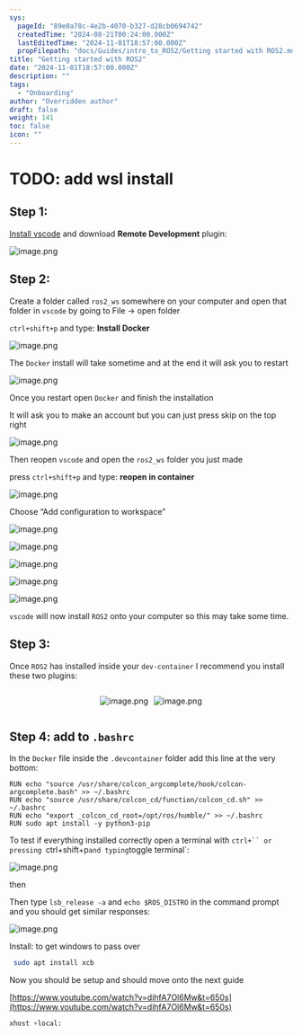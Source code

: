 ```yaml
---
sys:
  pageId: "89e0a78c-4e2b-4070-b327-d28cb0694742"
  createdTime: "2024-08-21T00:24:00.000Z"
  lastEditedTime: "2024-11-01T18:57:00.000Z"
  propFilepath: "docs/Guides/intro_to_ROS2/Getting started with ROS2.md"
title: "Getting started with ROS2"
date: "2024-11-01T18:57:00.000Z"
description: ""
tags:
  - "Onboarding"
author: "Overridden author"
draft: false
weight: 141
toc: false
icon: ""
---
```


# TODO: add wsl install

## Step 1:

[Install vscode](https://code.visualstudio.com/download) and download **Remote Development** plugin:

![image.png](https://prod-files-secure.s3.us-west-2.amazonaws.com/d518164a-d88e-44d1-a4ee-3adb3bd8bce0/efb52993-1881-4a40-b95e-6f020334f022/image.png?X-Amz-Algorithm=AWS4-HMAC-SHA256&X-Amz-Content-Sha256=UNSIGNED-PAYLOAD&X-Amz-Credential=ASIAZI2LB466SSW3HISE%2F20250430%2Fus-west-2%2Fs3%2Faws4_request&X-Amz-Date=20250430T081158Z&X-Amz-Expires=3600&X-Amz-Security-Token=IQoJb3JpZ2luX2VjEAgaCXVzLXdlc3QtMiJIMEYCIQD7g1VYb5jpAnYYAwXTKiamda1aqJ%2FFfrnS7YQIb%2Fb96AIhAKrfiY895awthLgrW99Z9gXLoXahFKak%2FYExRIGtqZL%2BKogECKH%2F%2F%2F%2F%2F%2F%2F%2F%2F%2FwEQABoMNjM3NDIzMTgzODA1IgzQS146UwnwJVZ8plAq3APeGMjW3KxL8L0CvRVPkzP17AdYc%2BIen727TPzspECzbm5NBItxkKE%2BJ45qbKzve6navhzqAcTkwLEpIJOvVogjBySZfzMik8EBqaOOWjmvHsytFH7cILnlkhJdRH7j6b7tq9mr7UGDjKIiHG7AMXILX2iniaBuN4pGBeQGah6jn5uLWP1dDtFln%2BDGkajk%2BR1fd6b4X71DfQxIH9cGXaKhaUxYsupQBr0Sl35Wy%2BgK9lWTLaKWMLpbVopZ4uOsaElBTzUTdyqzaCohXgR7GClXuCbN18SDXQnohIUrad1euipzyx4gCuw1k6sLPLlCyiy9ok%2FXUAhnYv4zL3YAzsd2lwA0X8Q4wRxg%2F2OI%2FinXW0jjpdos6rxwOACdvogzYOSTUdtaRVsI3nLQvcghnW%2FYh%2BBI4cxK0hGa2SFaN%2BBf51NjN35kDsDSo4xmWS0%2FZ%2BX6%2BcBXgnKo4clI9cfX%2B4POWUor6RLbT85byTyH%2BaL%2BzcWthRBXv7TooAVcJB%2BSlizWaex3eAcku6G4ARJ285kpBqMIS8MLW3n8lKC8Gjxaikixu5KVGcIm9m2%2B5pChbLNzXMF4zsNn9svHy23uWcuZWYRORodVqR1DSEJszMietnf70ycVmTjYlPhy8jCyssfABjqkATpYg3FH5R0PnGgWxd1ve6mXSTsWGyAbHB%2BpRRyVVx2rpLkZs02pBsptujpGjcxgKUa1XpryXTUg024a4G6bsCP%2B0DcdbCagjFo%2BcHCU%2BlTdfkWv5o5vP4bJHGtpWTAenxsXGtAz2RVtPQhcJ%2F9UXXzdkbOuK8NnbwWy4QYYdaMcMRCgtBqiG3XjYTHIgaFgqq6t%2FF4PdRXNZIdteqQh1L9PzNi4&X-Amz-Signature=223dba0c5cfc748ddec10adf6368860141a6e8e3642ef8bbe448e2a632f33ad7&X-Amz-SignedHeaders=host&x-id=GetObject)

## Step 2:

Create a folder called `ros2_ws` somewhere on your computer and open that folder in `vscode` by going to File → open folder 

`ctrl+shift+p` and type: **Install Docker**

![image.png](https://prod-files-secure.s3.us-west-2.amazonaws.com/d518164a-d88e-44d1-a4ee-3adb3bd8bce0/2269dc0e-1cd5-47ff-bceb-c04ad9b2eab0/image.png?X-Amz-Algorithm=AWS4-HMAC-SHA256&X-Amz-Content-Sha256=UNSIGNED-PAYLOAD&X-Amz-Credential=ASIAZI2LB466SSW3HISE%2F20250430%2Fus-west-2%2Fs3%2Faws4_request&X-Amz-Date=20250430T081158Z&X-Amz-Expires=3600&X-Amz-Security-Token=IQoJb3JpZ2luX2VjEAgaCXVzLXdlc3QtMiJIMEYCIQD7g1VYb5jpAnYYAwXTKiamda1aqJ%2FFfrnS7YQIb%2Fb96AIhAKrfiY895awthLgrW99Z9gXLoXahFKak%2FYExRIGtqZL%2BKogECKH%2F%2F%2F%2F%2F%2F%2F%2F%2F%2FwEQABoMNjM3NDIzMTgzODA1IgzQS146UwnwJVZ8plAq3APeGMjW3KxL8L0CvRVPkzP17AdYc%2BIen727TPzspECzbm5NBItxkKE%2BJ45qbKzve6navhzqAcTkwLEpIJOvVogjBySZfzMik8EBqaOOWjmvHsytFH7cILnlkhJdRH7j6b7tq9mr7UGDjKIiHG7AMXILX2iniaBuN4pGBeQGah6jn5uLWP1dDtFln%2BDGkajk%2BR1fd6b4X71DfQxIH9cGXaKhaUxYsupQBr0Sl35Wy%2BgK9lWTLaKWMLpbVopZ4uOsaElBTzUTdyqzaCohXgR7GClXuCbN18SDXQnohIUrad1euipzyx4gCuw1k6sLPLlCyiy9ok%2FXUAhnYv4zL3YAzsd2lwA0X8Q4wRxg%2F2OI%2FinXW0jjpdos6rxwOACdvogzYOSTUdtaRVsI3nLQvcghnW%2FYh%2BBI4cxK0hGa2SFaN%2BBf51NjN35kDsDSo4xmWS0%2FZ%2BX6%2BcBXgnKo4clI9cfX%2B4POWUor6RLbT85byTyH%2BaL%2BzcWthRBXv7TooAVcJB%2BSlizWaex3eAcku6G4ARJ285kpBqMIS8MLW3n8lKC8Gjxaikixu5KVGcIm9m2%2B5pChbLNzXMF4zsNn9svHy23uWcuZWYRORodVqR1DSEJszMietnf70ycVmTjYlPhy8jCyssfABjqkATpYg3FH5R0PnGgWxd1ve6mXSTsWGyAbHB%2BpRRyVVx2rpLkZs02pBsptujpGjcxgKUa1XpryXTUg024a4G6bsCP%2B0DcdbCagjFo%2BcHCU%2BlTdfkWv5o5vP4bJHGtpWTAenxsXGtAz2RVtPQhcJ%2F9UXXzdkbOuK8NnbwWy4QYYdaMcMRCgtBqiG3XjYTHIgaFgqq6t%2FF4PdRXNZIdteqQh1L9PzNi4&X-Amz-Signature=2b86ce82d2e637b3f4299053ce823c26b282bea29a2962d72181ddb1b01311b8&X-Amz-SignedHeaders=host&x-id=GetObject)

The `Docker` install will take sometime and at the end it will ask you to restart

![image.png](https://prod-files-secure.s3.us-west-2.amazonaws.com/d518164a-d88e-44d1-a4ee-3adb3bd8bce0/ed233f78-be33-4b1f-b89c-9c346c0e961e/image.png?X-Amz-Algorithm=AWS4-HMAC-SHA256&X-Amz-Content-Sha256=UNSIGNED-PAYLOAD&X-Amz-Credential=ASIAZI2LB466SSW3HISE%2F20250430%2Fus-west-2%2Fs3%2Faws4_request&X-Amz-Date=20250430T081158Z&X-Amz-Expires=3600&X-Amz-Security-Token=IQoJb3JpZ2luX2VjEAgaCXVzLXdlc3QtMiJIMEYCIQD7g1VYb5jpAnYYAwXTKiamda1aqJ%2FFfrnS7YQIb%2Fb96AIhAKrfiY895awthLgrW99Z9gXLoXahFKak%2FYExRIGtqZL%2BKogECKH%2F%2F%2F%2F%2F%2F%2F%2F%2F%2FwEQABoMNjM3NDIzMTgzODA1IgzQS146UwnwJVZ8plAq3APeGMjW3KxL8L0CvRVPkzP17AdYc%2BIen727TPzspECzbm5NBItxkKE%2BJ45qbKzve6navhzqAcTkwLEpIJOvVogjBySZfzMik8EBqaOOWjmvHsytFH7cILnlkhJdRH7j6b7tq9mr7UGDjKIiHG7AMXILX2iniaBuN4pGBeQGah6jn5uLWP1dDtFln%2BDGkajk%2BR1fd6b4X71DfQxIH9cGXaKhaUxYsupQBr0Sl35Wy%2BgK9lWTLaKWMLpbVopZ4uOsaElBTzUTdyqzaCohXgR7GClXuCbN18SDXQnohIUrad1euipzyx4gCuw1k6sLPLlCyiy9ok%2FXUAhnYv4zL3YAzsd2lwA0X8Q4wRxg%2F2OI%2FinXW0jjpdos6rxwOACdvogzYOSTUdtaRVsI3nLQvcghnW%2FYh%2BBI4cxK0hGa2SFaN%2BBf51NjN35kDsDSo4xmWS0%2FZ%2BX6%2BcBXgnKo4clI9cfX%2B4POWUor6RLbT85byTyH%2BaL%2BzcWthRBXv7TooAVcJB%2BSlizWaex3eAcku6G4ARJ285kpBqMIS8MLW3n8lKC8Gjxaikixu5KVGcIm9m2%2B5pChbLNzXMF4zsNn9svHy23uWcuZWYRORodVqR1DSEJszMietnf70ycVmTjYlPhy8jCyssfABjqkATpYg3FH5R0PnGgWxd1ve6mXSTsWGyAbHB%2BpRRyVVx2rpLkZs02pBsptujpGjcxgKUa1XpryXTUg024a4G6bsCP%2B0DcdbCagjFo%2BcHCU%2BlTdfkWv5o5vP4bJHGtpWTAenxsXGtAz2RVtPQhcJ%2F9UXXzdkbOuK8NnbwWy4QYYdaMcMRCgtBqiG3XjYTHIgaFgqq6t%2FF4PdRXNZIdteqQh1L9PzNi4&X-Amz-Signature=da39d05cc0be80d4abe70ac795cc4354cc565ff1bc552d413b8f35c0500c33b8&X-Amz-SignedHeaders=host&x-id=GetObject)

Once you restart open `Docker` and finish the installation

It will ask you to make an account but you can just press skip on the top right

![image.png](https://prod-files-secure.s3.us-west-2.amazonaws.com/d518164a-d88e-44d1-a4ee-3adb3bd8bce0/21010ad9-1659-4fd9-9f59-9932a09b2a3d/image.png?X-Amz-Algorithm=AWS4-HMAC-SHA256&X-Amz-Content-Sha256=UNSIGNED-PAYLOAD&X-Amz-Credential=ASIAZI2LB466SSW3HISE%2F20250430%2Fus-west-2%2Fs3%2Faws4_request&X-Amz-Date=20250430T081158Z&X-Amz-Expires=3600&X-Amz-Security-Token=IQoJb3JpZ2luX2VjEAgaCXVzLXdlc3QtMiJIMEYCIQD7g1VYb5jpAnYYAwXTKiamda1aqJ%2FFfrnS7YQIb%2Fb96AIhAKrfiY895awthLgrW99Z9gXLoXahFKak%2FYExRIGtqZL%2BKogECKH%2F%2F%2F%2F%2F%2F%2F%2F%2F%2FwEQABoMNjM3NDIzMTgzODA1IgzQS146UwnwJVZ8plAq3APeGMjW3KxL8L0CvRVPkzP17AdYc%2BIen727TPzspECzbm5NBItxkKE%2BJ45qbKzve6navhzqAcTkwLEpIJOvVogjBySZfzMik8EBqaOOWjmvHsytFH7cILnlkhJdRH7j6b7tq9mr7UGDjKIiHG7AMXILX2iniaBuN4pGBeQGah6jn5uLWP1dDtFln%2BDGkajk%2BR1fd6b4X71DfQxIH9cGXaKhaUxYsupQBr0Sl35Wy%2BgK9lWTLaKWMLpbVopZ4uOsaElBTzUTdyqzaCohXgR7GClXuCbN18SDXQnohIUrad1euipzyx4gCuw1k6sLPLlCyiy9ok%2FXUAhnYv4zL3YAzsd2lwA0X8Q4wRxg%2F2OI%2FinXW0jjpdos6rxwOACdvogzYOSTUdtaRVsI3nLQvcghnW%2FYh%2BBI4cxK0hGa2SFaN%2BBf51NjN35kDsDSo4xmWS0%2FZ%2BX6%2BcBXgnKo4clI9cfX%2B4POWUor6RLbT85byTyH%2BaL%2BzcWthRBXv7TooAVcJB%2BSlizWaex3eAcku6G4ARJ285kpBqMIS8MLW3n8lKC8Gjxaikixu5KVGcIm9m2%2B5pChbLNzXMF4zsNn9svHy23uWcuZWYRORodVqR1DSEJszMietnf70ycVmTjYlPhy8jCyssfABjqkATpYg3FH5R0PnGgWxd1ve6mXSTsWGyAbHB%2BpRRyVVx2rpLkZs02pBsptujpGjcxgKUa1XpryXTUg024a4G6bsCP%2B0DcdbCagjFo%2BcHCU%2BlTdfkWv5o5vP4bJHGtpWTAenxsXGtAz2RVtPQhcJ%2F9UXXzdkbOuK8NnbwWy4QYYdaMcMRCgtBqiG3XjYTHIgaFgqq6t%2FF4PdRXNZIdteqQh1L9PzNi4&X-Amz-Signature=92a9d796f7022db1a078c6bf764a88c84757dee3916ae77d2b2d2bbc6e51bb98&X-Amz-SignedHeaders=host&x-id=GetObject)

Then reopen `vscode` and open the `ros2_ws` folder you just made

press `ctrl+shift+p` and type: **reopen in container**

![image.png](https://prod-files-secure.s3.us-west-2.amazonaws.com/d518164a-d88e-44d1-a4ee-3adb3bd8bce0/4e93b8c2-41ad-488c-8095-c74205196118/image.png?X-Amz-Algorithm=AWS4-HMAC-SHA256&X-Amz-Content-Sha256=UNSIGNED-PAYLOAD&X-Amz-Credential=ASIAZI2LB466SSW3HISE%2F20250430%2Fus-west-2%2Fs3%2Faws4_request&X-Amz-Date=20250430T081158Z&X-Amz-Expires=3600&X-Amz-Security-Token=IQoJb3JpZ2luX2VjEAgaCXVzLXdlc3QtMiJIMEYCIQD7g1VYb5jpAnYYAwXTKiamda1aqJ%2FFfrnS7YQIb%2Fb96AIhAKrfiY895awthLgrW99Z9gXLoXahFKak%2FYExRIGtqZL%2BKogECKH%2F%2F%2F%2F%2F%2F%2F%2F%2F%2FwEQABoMNjM3NDIzMTgzODA1IgzQS146UwnwJVZ8plAq3APeGMjW3KxL8L0CvRVPkzP17AdYc%2BIen727TPzspECzbm5NBItxkKE%2BJ45qbKzve6navhzqAcTkwLEpIJOvVogjBySZfzMik8EBqaOOWjmvHsytFH7cILnlkhJdRH7j6b7tq9mr7UGDjKIiHG7AMXILX2iniaBuN4pGBeQGah6jn5uLWP1dDtFln%2BDGkajk%2BR1fd6b4X71DfQxIH9cGXaKhaUxYsupQBr0Sl35Wy%2BgK9lWTLaKWMLpbVopZ4uOsaElBTzUTdyqzaCohXgR7GClXuCbN18SDXQnohIUrad1euipzyx4gCuw1k6sLPLlCyiy9ok%2FXUAhnYv4zL3YAzsd2lwA0X8Q4wRxg%2F2OI%2FinXW0jjpdos6rxwOACdvogzYOSTUdtaRVsI3nLQvcghnW%2FYh%2BBI4cxK0hGa2SFaN%2BBf51NjN35kDsDSo4xmWS0%2FZ%2BX6%2BcBXgnKo4clI9cfX%2B4POWUor6RLbT85byTyH%2BaL%2BzcWthRBXv7TooAVcJB%2BSlizWaex3eAcku6G4ARJ285kpBqMIS8MLW3n8lKC8Gjxaikixu5KVGcIm9m2%2B5pChbLNzXMF4zsNn9svHy23uWcuZWYRORodVqR1DSEJszMietnf70ycVmTjYlPhy8jCyssfABjqkATpYg3FH5R0PnGgWxd1ve6mXSTsWGyAbHB%2BpRRyVVx2rpLkZs02pBsptujpGjcxgKUa1XpryXTUg024a4G6bsCP%2B0DcdbCagjFo%2BcHCU%2BlTdfkWv5o5vP4bJHGtpWTAenxsXGtAz2RVtPQhcJ%2F9UXXzdkbOuK8NnbwWy4QYYdaMcMRCgtBqiG3XjYTHIgaFgqq6t%2FF4PdRXNZIdteqQh1L9PzNi4&X-Amz-Signature=94d416b0f9869e9713f23974b08794a950c77698c54e129d1fc2b9f44905ffa7&X-Amz-SignedHeaders=host&x-id=GetObject)

Choose “Add configuration to workspace”

![image.png](https://prod-files-secure.s3.us-west-2.amazonaws.com/d518164a-d88e-44d1-a4ee-3adb3bd8bce0/9560b282-5060-4989-ba37-97e7b2c22476/image.png?X-Amz-Algorithm=AWS4-HMAC-SHA256&X-Amz-Content-Sha256=UNSIGNED-PAYLOAD&X-Amz-Credential=ASIAZI2LB466SSW3HISE%2F20250430%2Fus-west-2%2Fs3%2Faws4_request&X-Amz-Date=20250430T081158Z&X-Amz-Expires=3600&X-Amz-Security-Token=IQoJb3JpZ2luX2VjEAgaCXVzLXdlc3QtMiJIMEYCIQD7g1VYb5jpAnYYAwXTKiamda1aqJ%2FFfrnS7YQIb%2Fb96AIhAKrfiY895awthLgrW99Z9gXLoXahFKak%2FYExRIGtqZL%2BKogECKH%2F%2F%2F%2F%2F%2F%2F%2F%2F%2FwEQABoMNjM3NDIzMTgzODA1IgzQS146UwnwJVZ8plAq3APeGMjW3KxL8L0CvRVPkzP17AdYc%2BIen727TPzspECzbm5NBItxkKE%2BJ45qbKzve6navhzqAcTkwLEpIJOvVogjBySZfzMik8EBqaOOWjmvHsytFH7cILnlkhJdRH7j6b7tq9mr7UGDjKIiHG7AMXILX2iniaBuN4pGBeQGah6jn5uLWP1dDtFln%2BDGkajk%2BR1fd6b4X71DfQxIH9cGXaKhaUxYsupQBr0Sl35Wy%2BgK9lWTLaKWMLpbVopZ4uOsaElBTzUTdyqzaCohXgR7GClXuCbN18SDXQnohIUrad1euipzyx4gCuw1k6sLPLlCyiy9ok%2FXUAhnYv4zL3YAzsd2lwA0X8Q4wRxg%2F2OI%2FinXW0jjpdos6rxwOACdvogzYOSTUdtaRVsI3nLQvcghnW%2FYh%2BBI4cxK0hGa2SFaN%2BBf51NjN35kDsDSo4xmWS0%2FZ%2BX6%2BcBXgnKo4clI9cfX%2B4POWUor6RLbT85byTyH%2BaL%2BzcWthRBXv7TooAVcJB%2BSlizWaex3eAcku6G4ARJ285kpBqMIS8MLW3n8lKC8Gjxaikixu5KVGcIm9m2%2B5pChbLNzXMF4zsNn9svHy23uWcuZWYRORodVqR1DSEJszMietnf70ycVmTjYlPhy8jCyssfABjqkATpYg3FH5R0PnGgWxd1ve6mXSTsWGyAbHB%2BpRRyVVx2rpLkZs02pBsptujpGjcxgKUa1XpryXTUg024a4G6bsCP%2B0DcdbCagjFo%2BcHCU%2BlTdfkWv5o5vP4bJHGtpWTAenxsXGtAz2RVtPQhcJ%2F9UXXzdkbOuK8NnbwWy4QYYdaMcMRCgtBqiG3XjYTHIgaFgqq6t%2FF4PdRXNZIdteqQh1L9PzNi4&X-Amz-Signature=32335781c7ecaf6abff48b7e2d80a93b079530dae504479fb6aed783d1419a6b&X-Amz-SignedHeaders=host&x-id=GetObject)

![image.png](https://prod-files-secure.s3.us-west-2.amazonaws.com/d518164a-d88e-44d1-a4ee-3adb3bd8bce0/2ee63f81-886b-48e8-a553-dc6e5eac99e4/image.png?X-Amz-Algorithm=AWS4-HMAC-SHA256&X-Amz-Content-Sha256=UNSIGNED-PAYLOAD&X-Amz-Credential=ASIAZI2LB466SSW3HISE%2F20250430%2Fus-west-2%2Fs3%2Faws4_request&X-Amz-Date=20250430T081158Z&X-Amz-Expires=3600&X-Amz-Security-Token=IQoJb3JpZ2luX2VjEAgaCXVzLXdlc3QtMiJIMEYCIQD7g1VYb5jpAnYYAwXTKiamda1aqJ%2FFfrnS7YQIb%2Fb96AIhAKrfiY895awthLgrW99Z9gXLoXahFKak%2FYExRIGtqZL%2BKogECKH%2F%2F%2F%2F%2F%2F%2F%2F%2F%2FwEQABoMNjM3NDIzMTgzODA1IgzQS146UwnwJVZ8plAq3APeGMjW3KxL8L0CvRVPkzP17AdYc%2BIen727TPzspECzbm5NBItxkKE%2BJ45qbKzve6navhzqAcTkwLEpIJOvVogjBySZfzMik8EBqaOOWjmvHsytFH7cILnlkhJdRH7j6b7tq9mr7UGDjKIiHG7AMXILX2iniaBuN4pGBeQGah6jn5uLWP1dDtFln%2BDGkajk%2BR1fd6b4X71DfQxIH9cGXaKhaUxYsupQBr0Sl35Wy%2BgK9lWTLaKWMLpbVopZ4uOsaElBTzUTdyqzaCohXgR7GClXuCbN18SDXQnohIUrad1euipzyx4gCuw1k6sLPLlCyiy9ok%2FXUAhnYv4zL3YAzsd2lwA0X8Q4wRxg%2F2OI%2FinXW0jjpdos6rxwOACdvogzYOSTUdtaRVsI3nLQvcghnW%2FYh%2BBI4cxK0hGa2SFaN%2BBf51NjN35kDsDSo4xmWS0%2FZ%2BX6%2BcBXgnKo4clI9cfX%2B4POWUor6RLbT85byTyH%2BaL%2BzcWthRBXv7TooAVcJB%2BSlizWaex3eAcku6G4ARJ285kpBqMIS8MLW3n8lKC8Gjxaikixu5KVGcIm9m2%2B5pChbLNzXMF4zsNn9svHy23uWcuZWYRORodVqR1DSEJszMietnf70ycVmTjYlPhy8jCyssfABjqkATpYg3FH5R0PnGgWxd1ve6mXSTsWGyAbHB%2BpRRyVVx2rpLkZs02pBsptujpGjcxgKUa1XpryXTUg024a4G6bsCP%2B0DcdbCagjFo%2BcHCU%2BlTdfkWv5o5vP4bJHGtpWTAenxsXGtAz2RVtPQhcJ%2F9UXXzdkbOuK8NnbwWy4QYYdaMcMRCgtBqiG3XjYTHIgaFgqq6t%2FF4PdRXNZIdteqQh1L9PzNi4&X-Amz-Signature=626f1aed103db755cb5414ee6c766437f750befcd5bea553d7cbfaeda63e2e46&X-Amz-SignedHeaders=host&x-id=GetObject)

![image.png](https://prod-files-secure.s3.us-west-2.amazonaws.com/d518164a-d88e-44d1-a4ee-3adb3bd8bce0/ae1580b2-b048-407e-aed9-b584224a7a04/image.png?X-Amz-Algorithm=AWS4-HMAC-SHA256&X-Amz-Content-Sha256=UNSIGNED-PAYLOAD&X-Amz-Credential=ASIAZI2LB466SSW3HISE%2F20250430%2Fus-west-2%2Fs3%2Faws4_request&X-Amz-Date=20250430T081158Z&X-Amz-Expires=3600&X-Amz-Security-Token=IQoJb3JpZ2luX2VjEAgaCXVzLXdlc3QtMiJIMEYCIQD7g1VYb5jpAnYYAwXTKiamda1aqJ%2FFfrnS7YQIb%2Fb96AIhAKrfiY895awthLgrW99Z9gXLoXahFKak%2FYExRIGtqZL%2BKogECKH%2F%2F%2F%2F%2F%2F%2F%2F%2F%2FwEQABoMNjM3NDIzMTgzODA1IgzQS146UwnwJVZ8plAq3APeGMjW3KxL8L0CvRVPkzP17AdYc%2BIen727TPzspECzbm5NBItxkKE%2BJ45qbKzve6navhzqAcTkwLEpIJOvVogjBySZfzMik8EBqaOOWjmvHsytFH7cILnlkhJdRH7j6b7tq9mr7UGDjKIiHG7AMXILX2iniaBuN4pGBeQGah6jn5uLWP1dDtFln%2BDGkajk%2BR1fd6b4X71DfQxIH9cGXaKhaUxYsupQBr0Sl35Wy%2BgK9lWTLaKWMLpbVopZ4uOsaElBTzUTdyqzaCohXgR7GClXuCbN18SDXQnohIUrad1euipzyx4gCuw1k6sLPLlCyiy9ok%2FXUAhnYv4zL3YAzsd2lwA0X8Q4wRxg%2F2OI%2FinXW0jjpdos6rxwOACdvogzYOSTUdtaRVsI3nLQvcghnW%2FYh%2BBI4cxK0hGa2SFaN%2BBf51NjN35kDsDSo4xmWS0%2FZ%2BX6%2BcBXgnKo4clI9cfX%2B4POWUor6RLbT85byTyH%2BaL%2BzcWthRBXv7TooAVcJB%2BSlizWaex3eAcku6G4ARJ285kpBqMIS8MLW3n8lKC8Gjxaikixu5KVGcIm9m2%2B5pChbLNzXMF4zsNn9svHy23uWcuZWYRORodVqR1DSEJszMietnf70ycVmTjYlPhy8jCyssfABjqkATpYg3FH5R0PnGgWxd1ve6mXSTsWGyAbHB%2BpRRyVVx2rpLkZs02pBsptujpGjcxgKUa1XpryXTUg024a4G6bsCP%2B0DcdbCagjFo%2BcHCU%2BlTdfkWv5o5vP4bJHGtpWTAenxsXGtAz2RVtPQhcJ%2F9UXXzdkbOuK8NnbwWy4QYYdaMcMRCgtBqiG3XjYTHIgaFgqq6t%2FF4PdRXNZIdteqQh1L9PzNi4&X-Amz-Signature=1c0bb71292f9f0f500b0ad65f3e7da5876aea400843e0a02cda0d9c265370b01&X-Amz-SignedHeaders=host&x-id=GetObject)

![image.png](https://prod-files-secure.s3.us-west-2.amazonaws.com/d518164a-d88e-44d1-a4ee-3adb3bd8bce0/53255b28-f75e-430f-b9e3-c0ac8577e42b/image.png?X-Amz-Algorithm=AWS4-HMAC-SHA256&X-Amz-Content-Sha256=UNSIGNED-PAYLOAD&X-Amz-Credential=ASIAZI2LB466SSW3HISE%2F20250430%2Fus-west-2%2Fs3%2Faws4_request&X-Amz-Date=20250430T081158Z&X-Amz-Expires=3600&X-Amz-Security-Token=IQoJb3JpZ2luX2VjEAgaCXVzLXdlc3QtMiJIMEYCIQD7g1VYb5jpAnYYAwXTKiamda1aqJ%2FFfrnS7YQIb%2Fb96AIhAKrfiY895awthLgrW99Z9gXLoXahFKak%2FYExRIGtqZL%2BKogECKH%2F%2F%2F%2F%2F%2F%2F%2F%2F%2FwEQABoMNjM3NDIzMTgzODA1IgzQS146UwnwJVZ8plAq3APeGMjW3KxL8L0CvRVPkzP17AdYc%2BIen727TPzspECzbm5NBItxkKE%2BJ45qbKzve6navhzqAcTkwLEpIJOvVogjBySZfzMik8EBqaOOWjmvHsytFH7cILnlkhJdRH7j6b7tq9mr7UGDjKIiHG7AMXILX2iniaBuN4pGBeQGah6jn5uLWP1dDtFln%2BDGkajk%2BR1fd6b4X71DfQxIH9cGXaKhaUxYsupQBr0Sl35Wy%2BgK9lWTLaKWMLpbVopZ4uOsaElBTzUTdyqzaCohXgR7GClXuCbN18SDXQnohIUrad1euipzyx4gCuw1k6sLPLlCyiy9ok%2FXUAhnYv4zL3YAzsd2lwA0X8Q4wRxg%2F2OI%2FinXW0jjpdos6rxwOACdvogzYOSTUdtaRVsI3nLQvcghnW%2FYh%2BBI4cxK0hGa2SFaN%2BBf51NjN35kDsDSo4xmWS0%2FZ%2BX6%2BcBXgnKo4clI9cfX%2B4POWUor6RLbT85byTyH%2BaL%2BzcWthRBXv7TooAVcJB%2BSlizWaex3eAcku6G4ARJ285kpBqMIS8MLW3n8lKC8Gjxaikixu5KVGcIm9m2%2B5pChbLNzXMF4zsNn9svHy23uWcuZWYRORodVqR1DSEJszMietnf70ycVmTjYlPhy8jCyssfABjqkATpYg3FH5R0PnGgWxd1ve6mXSTsWGyAbHB%2BpRRyVVx2rpLkZs02pBsptujpGjcxgKUa1XpryXTUg024a4G6bsCP%2B0DcdbCagjFo%2BcHCU%2BlTdfkWv5o5vP4bJHGtpWTAenxsXGtAz2RVtPQhcJ%2F9UXXzdkbOuK8NnbwWy4QYYdaMcMRCgtBqiG3XjYTHIgaFgqq6t%2FF4PdRXNZIdteqQh1L9PzNi4&X-Amz-Signature=6f5e206aef43ca7b27786419843de750923b7351c23de915f29df8f691d2b192&X-Amz-SignedHeaders=host&x-id=GetObject)

![image.png](https://prod-files-secure.s3.us-west-2.amazonaws.com/d518164a-d88e-44d1-a4ee-3adb3bd8bce0/7c562767-5af9-4ffb-97d1-327bcdf4ee00/image.png?X-Amz-Algorithm=AWS4-HMAC-SHA256&X-Amz-Content-Sha256=UNSIGNED-PAYLOAD&X-Amz-Credential=ASIAZI2LB466SSW3HISE%2F20250430%2Fus-west-2%2Fs3%2Faws4_request&X-Amz-Date=20250430T081158Z&X-Amz-Expires=3600&X-Amz-Security-Token=IQoJb3JpZ2luX2VjEAgaCXVzLXdlc3QtMiJIMEYCIQD7g1VYb5jpAnYYAwXTKiamda1aqJ%2FFfrnS7YQIb%2Fb96AIhAKrfiY895awthLgrW99Z9gXLoXahFKak%2FYExRIGtqZL%2BKogECKH%2F%2F%2F%2F%2F%2F%2F%2F%2F%2FwEQABoMNjM3NDIzMTgzODA1IgzQS146UwnwJVZ8plAq3APeGMjW3KxL8L0CvRVPkzP17AdYc%2BIen727TPzspECzbm5NBItxkKE%2BJ45qbKzve6navhzqAcTkwLEpIJOvVogjBySZfzMik8EBqaOOWjmvHsytFH7cILnlkhJdRH7j6b7tq9mr7UGDjKIiHG7AMXILX2iniaBuN4pGBeQGah6jn5uLWP1dDtFln%2BDGkajk%2BR1fd6b4X71DfQxIH9cGXaKhaUxYsupQBr0Sl35Wy%2BgK9lWTLaKWMLpbVopZ4uOsaElBTzUTdyqzaCohXgR7GClXuCbN18SDXQnohIUrad1euipzyx4gCuw1k6sLPLlCyiy9ok%2FXUAhnYv4zL3YAzsd2lwA0X8Q4wRxg%2F2OI%2FinXW0jjpdos6rxwOACdvogzYOSTUdtaRVsI3nLQvcghnW%2FYh%2BBI4cxK0hGa2SFaN%2BBf51NjN35kDsDSo4xmWS0%2FZ%2BX6%2BcBXgnKo4clI9cfX%2B4POWUor6RLbT85byTyH%2BaL%2BzcWthRBXv7TooAVcJB%2BSlizWaex3eAcku6G4ARJ285kpBqMIS8MLW3n8lKC8Gjxaikixu5KVGcIm9m2%2B5pChbLNzXMF4zsNn9svHy23uWcuZWYRORodVqR1DSEJszMietnf70ycVmTjYlPhy8jCyssfABjqkATpYg3FH5R0PnGgWxd1ve6mXSTsWGyAbHB%2BpRRyVVx2rpLkZs02pBsptujpGjcxgKUa1XpryXTUg024a4G6bsCP%2B0DcdbCagjFo%2BcHCU%2BlTdfkWv5o5vP4bJHGtpWTAenxsXGtAz2RVtPQhcJ%2F9UXXzdkbOuK8NnbwWy4QYYdaMcMRCgtBqiG3XjYTHIgaFgqq6t%2FF4PdRXNZIdteqQh1L9PzNi4&X-Amz-Signature=913303f86221a8aba6569bfb5fc0b46abcf24921e8c5b256d3cfac938d0e8057&X-Amz-SignedHeaders=host&x-id=GetObject)

`vscode` will now install `ROS2` onto your computer so this may take some time.

## Step 3:

Once `ROS2` has installed inside your `dev-container` I recommend you install these two plugins:

<div style="display: flex;flex-direction: row; column-gap:10px; max-width: 630px;justify-content: center;">
<div>

![image.png](https://prod-files-secure.s3.us-west-2.amazonaws.com/d518164a-d88e-44d1-a4ee-3adb3bd8bce0/3fc3d550-5a54-4ba1-ba6b-faa01cdb7369/image.png?X-Amz-Algorithm=AWS4-HMAC-SHA256&X-Amz-Content-Sha256=UNSIGNED-PAYLOAD&X-Amz-Credential=ASIAZI2LB4662VDIT3HO%2F20250430%2Fus-west-2%2Fs3%2Faws4_request&X-Amz-Date=20250430T081205Z&X-Amz-Expires=3600&X-Amz-Security-Token=IQoJb3JpZ2luX2VjEAgaCXVzLXdlc3QtMiJIMEYCIQDrdbDoQ4sGLq%2BsI6RFIY7rKjyarYj97VgSQYjPPb8Z1AIhAKBPg6BXPpfgVRrtpuHxONUVSfC6xTNOAU8Q5SGbN4q4KogECKH%2F%2F%2F%2F%2F%2F%2F%2F%2F%2FwEQABoMNjM3NDIzMTgzODA1IgzK8gN%2BhQ4QSBAnNC4q3AP9Z2ee3IOve6UuKImbToqKpZ%2B5mhBYS8El2E3SatLEaCtm%2BfHyoUg93BPZE2IZ1DdvSh7izt5G6uyyMt9m0Bv6kcGJFsh%2BZALqgDNH1xJpgDBOPI8uR%2FCMS2nqK1JW0Gb0s%2B4hcoq9DZ7kmT7EZffZ1oacRCg%2B%2Fi83NaAni1fGRUtCjtAZQcbaWUgaihTGamOq1jsIYHqVPQ4A1ua1feToPOJ7FTosTglOclcr%2BNZc%2FAeYMx3AQGRyFvlQ5AnwzmLmAye%2FjyFjBKFCS2%2BaI8c5PU8%2Bqo86Gns%2Fx4wZEaIn%2BxnCMtcyaM2%2F0JTpVGJ7G1VD7sx6sraXUoETBRTb1K2WGHV19hQ%2BFFCxK7zTEBz8K%2BFMp4rv9GE9D9KY7VPqbNrWHQQ1hMaJOAD2Uqd4wExhgGrMBZNi0IAhdBB8KW3uX6JyclYHqKqkKuVg0cOTcwwJljJRt3Nd%2F0J6DQtN5oxMaAqqFsHIhrGDMAJ4pSrMXMVpq7pu6vhNw6iKWtP%2FIImkxn2ZpYuWr1TNz4yYXgfQGbYyDoTOiBOXD3%2FW6jpyfvn5YwHd4jzizzXZTCJ2TWtrSq3VBNH%2F9bRkwriLwNOpFNWTA2hu5tPdWSKsL8VY%2Bh0BaTBErZp6%2F4aKsDD3s8fABjqkASK8iztT%2BBozxjr9fTjdl%2FGXmMCGvN4W%2BEDZlNE88QnwFiTx8LEFei5eMSfw9iZ9DgCBWL9SnaYjUJIYT6hqbZAU3BGEWGJfp%2FS9Om18ZmzFX%2BlZ1eCBc2X1%2BPmO9v4JtVkyoYUf7b%2BJ5jK%2Fxfww1d4oSRW%2BN1DCS3Q7wkjldM%2FsCaJpHsCaFVQHIk78KyTKSj85w5BoEn4D8h50UXT2s%2B7i3%2Fyd&X-Amz-Signature=036e58b91660f57b75c95f067d2605abd0f17345741eb6a3868d901d1a603afe&X-Amz-SignedHeaders=host&x-id=GetObject)

</div>
<div>

![image.png](https://prod-files-secure.s3.us-west-2.amazonaws.com/d518164a-d88e-44d1-a4ee-3adb3bd8bce0/d994cc66-13c2-4093-a5a3-f84cf4601a82/image.png?X-Amz-Algorithm=AWS4-HMAC-SHA256&X-Amz-Content-Sha256=UNSIGNED-PAYLOAD&X-Amz-Credential=ASIAZI2LB466VJDWIFXF%2F20250430%2Fus-west-2%2Fs3%2Faws4_request&X-Amz-Date=20250430T081205Z&X-Amz-Expires=3600&X-Amz-Security-Token=IQoJb3JpZ2luX2VjEAgaCXVzLXdlc3QtMiJHMEUCIHedZz03hrcJbMKsf%2FVB9lY0Y3F7CEzkvDbEuqc1nEHOAiEA0ru47S73Ablb198qYywHciBwd1kaiG7idYccXE4CyQEqiAQIof%2F%2F%2F%2F%2F%2F%2F%2F%2F%2FARAAGgw2Mzc0MjMxODM4MDUiDCA%2FJoVz2nbHxvqkWircA%2F4gNY1a7d6EzHpZ7oZ9G0mCoP2LlfxLO9XLjZyc6ca7BJh2eBn0stIHba0S%2BQhUbumWw5D2%2Fs51j1Bb56wtPajZTPiUI1mfqP4fYwf7dbneAv0F3UgbGKeUgKWu9UAYCHfqQtA1PWNKp2IGSMwoHzhaqC4L4dIQKyMNCRTCax2r2vGkOanl1DVtSt8%2BJJy1xdET4J9jNDr46eA23kJr2uRe0SH%2FPQeEyn7Pnq8K8ewDZ1uID%2FYev7iv9322po4qbY2gF5zWYTI%2FyA3bo5WhXWsJoEOpS%2FuKINL0spvpcFkuXhnsC6D8%2Fyzi2Zk0u4HL6Yc4Veag%2Fhm8dN14be8kJ3%2Frw%2BmuFCjA6qNM9TCaH3tN9D3EeJ3OTYG9teXu4Z6Jp%2BTSC%2FhOzmLmksl2qS7z7x2GcXh9TQW%2FUbZA5KtR%2FpEcZV9Kt65FVJMv7zJ9RgUdmlLcGN%2BT2NUWwDAdjIP4x%2FDI%2B130deUpOzBPJ5k5CBpHPo4BGWWDyolQktoaNGNs78tQWjc5sxgTD1HPFQTnhE%2Fmrb6pZMPRycZsxkS3z7GsPt7VjG0rw9j5B5GHL5ndretDFuhqPnunZez0WvbSSbDfNImhpM1qNlC0hCNg%2Fw6FE9QR9rYrwTcIxnIxMNazx8AGOqUB9uMQbCgctm0uLCu4Yz8cABwTCvU6I6paCVt7UZBPWiKOBunCKHLT%2FqtQ%2Fbn6ITdRUm6%2FTVpZks1EREUoyPi1WxaVFiDuxY%2BZ5wQQsZBbhKQQ3Seyitr5Gbtimyf2lw9FpXYH5Da8W9l4VDh%2BAWLaB%2FzC0K%2F4HuJrOSzjMQZyIDhC7n2XErJa7cFgUrdYCMJ8ozfipIaiu5Re%2FcS43Ct2Lud7TToi&X-Amz-Signature=4fb8c5faffe3015ba7f273033d0d2fc1067f3e639ece2645547111f6e932ee79&X-Amz-SignedHeaders=host&x-id=GetObject)

</div>
</div>

## Step 4: add to `.bashrc`

In the `Docker` file inside the `.devcontainer` folder add this line at the very bottom: 

```docker
RUN echo "source /usr/share/colcon_argcomplete/hook/colcon-argcomplete.bash" >> ~/.bashrc
RUN echo "source /usr/share/colcon_cd/function/colcon_cd.sh" >> ~/.bashrc
RUN echo "export _colcon_cd_root=/opt/ros/humble/" >> ~/.bashrc
RUN sudo apt install -y python3-pip 
```

To test if everything installed correctly open a terminal with `ctrl+`` or pressing `ctrl+shift+p` and typing `toggle terminal`:

![image.png](https://prod-files-secure.s3.us-west-2.amazonaws.com/d518164a-d88e-44d1-a4ee-3adb3bd8bce0/6a4943d8-b04e-4c02-9a58-775f3384d1a5/image.png?X-Amz-Algorithm=AWS4-HMAC-SHA256&X-Amz-Content-Sha256=UNSIGNED-PAYLOAD&X-Amz-Credential=ASIAZI2LB466SSW3HISE%2F20250430%2Fus-west-2%2Fs3%2Faws4_request&X-Amz-Date=20250430T081158Z&X-Amz-Expires=3600&X-Amz-Security-Token=IQoJb3JpZ2luX2VjEAgaCXVzLXdlc3QtMiJIMEYCIQD7g1VYb5jpAnYYAwXTKiamda1aqJ%2FFfrnS7YQIb%2Fb96AIhAKrfiY895awthLgrW99Z9gXLoXahFKak%2FYExRIGtqZL%2BKogECKH%2F%2F%2F%2F%2F%2F%2F%2F%2F%2FwEQABoMNjM3NDIzMTgzODA1IgzQS146UwnwJVZ8plAq3APeGMjW3KxL8L0CvRVPkzP17AdYc%2BIen727TPzspECzbm5NBItxkKE%2BJ45qbKzve6navhzqAcTkwLEpIJOvVogjBySZfzMik8EBqaOOWjmvHsytFH7cILnlkhJdRH7j6b7tq9mr7UGDjKIiHG7AMXILX2iniaBuN4pGBeQGah6jn5uLWP1dDtFln%2BDGkajk%2BR1fd6b4X71DfQxIH9cGXaKhaUxYsupQBr0Sl35Wy%2BgK9lWTLaKWMLpbVopZ4uOsaElBTzUTdyqzaCohXgR7GClXuCbN18SDXQnohIUrad1euipzyx4gCuw1k6sLPLlCyiy9ok%2FXUAhnYv4zL3YAzsd2lwA0X8Q4wRxg%2F2OI%2FinXW0jjpdos6rxwOACdvogzYOSTUdtaRVsI3nLQvcghnW%2FYh%2BBI4cxK0hGa2SFaN%2BBf51NjN35kDsDSo4xmWS0%2FZ%2BX6%2BcBXgnKo4clI9cfX%2B4POWUor6RLbT85byTyH%2BaL%2BzcWthRBXv7TooAVcJB%2BSlizWaex3eAcku6G4ARJ285kpBqMIS8MLW3n8lKC8Gjxaikixu5KVGcIm9m2%2B5pChbLNzXMF4zsNn9svHy23uWcuZWYRORodVqR1DSEJszMietnf70ycVmTjYlPhy8jCyssfABjqkATpYg3FH5R0PnGgWxd1ve6mXSTsWGyAbHB%2BpRRyVVx2rpLkZs02pBsptujpGjcxgKUa1XpryXTUg024a4G6bsCP%2B0DcdbCagjFo%2BcHCU%2BlTdfkWv5o5vP4bJHGtpWTAenxsXGtAz2RVtPQhcJ%2F9UXXzdkbOuK8NnbwWy4QYYdaMcMRCgtBqiG3XjYTHIgaFgqq6t%2FF4PdRXNZIdteqQh1L9PzNi4&X-Amz-Signature=49e97d9c188b480917de6d2fe5028e67feb91a1df90995c3600b35179b694190&X-Amz-SignedHeaders=host&x-id=GetObject)

then 

Then type `lsb_release -a` and `echo $ROS_DISTRO` in the command prompt and you should get similar responses:

![image.png](https://prod-files-secure.s3.us-west-2.amazonaws.com/d518164a-d88e-44d1-a4ee-3adb3bd8bce0/3e635dec-a805-4e85-8b9e-d000e5b71a4e/image.png?X-Amz-Algorithm=AWS4-HMAC-SHA256&X-Amz-Content-Sha256=UNSIGNED-PAYLOAD&X-Amz-Credential=ASIAZI2LB466SSW3HISE%2F20250430%2Fus-west-2%2Fs3%2Faws4_request&X-Amz-Date=20250430T081158Z&X-Amz-Expires=3600&X-Amz-Security-Token=IQoJb3JpZ2luX2VjEAgaCXVzLXdlc3QtMiJIMEYCIQD7g1VYb5jpAnYYAwXTKiamda1aqJ%2FFfrnS7YQIb%2Fb96AIhAKrfiY895awthLgrW99Z9gXLoXahFKak%2FYExRIGtqZL%2BKogECKH%2F%2F%2F%2F%2F%2F%2F%2F%2F%2FwEQABoMNjM3NDIzMTgzODA1IgzQS146UwnwJVZ8plAq3APeGMjW3KxL8L0CvRVPkzP17AdYc%2BIen727TPzspECzbm5NBItxkKE%2BJ45qbKzve6navhzqAcTkwLEpIJOvVogjBySZfzMik8EBqaOOWjmvHsytFH7cILnlkhJdRH7j6b7tq9mr7UGDjKIiHG7AMXILX2iniaBuN4pGBeQGah6jn5uLWP1dDtFln%2BDGkajk%2BR1fd6b4X71DfQxIH9cGXaKhaUxYsupQBr0Sl35Wy%2BgK9lWTLaKWMLpbVopZ4uOsaElBTzUTdyqzaCohXgR7GClXuCbN18SDXQnohIUrad1euipzyx4gCuw1k6sLPLlCyiy9ok%2FXUAhnYv4zL3YAzsd2lwA0X8Q4wRxg%2F2OI%2FinXW0jjpdos6rxwOACdvogzYOSTUdtaRVsI3nLQvcghnW%2FYh%2BBI4cxK0hGa2SFaN%2BBf51NjN35kDsDSo4xmWS0%2FZ%2BX6%2BcBXgnKo4clI9cfX%2B4POWUor6RLbT85byTyH%2BaL%2BzcWthRBXv7TooAVcJB%2BSlizWaex3eAcku6G4ARJ285kpBqMIS8MLW3n8lKC8Gjxaikixu5KVGcIm9m2%2B5pChbLNzXMF4zsNn9svHy23uWcuZWYRORodVqR1DSEJszMietnf70ycVmTjYlPhy8jCyssfABjqkATpYg3FH5R0PnGgWxd1ve6mXSTsWGyAbHB%2BpRRyVVx2rpLkZs02pBsptujpGjcxgKUa1XpryXTUg024a4G6bsCP%2B0DcdbCagjFo%2BcHCU%2BlTdfkWv5o5vP4bJHGtpWTAenxsXGtAz2RVtPQhcJ%2F9UXXzdkbOuK8NnbwWy4QYYdaMcMRCgtBqiG3XjYTHIgaFgqq6t%2FF4PdRXNZIdteqQh1L9PzNi4&X-Amz-Signature=98e9c401874937756b3b9f7e7d56c9d22bc7456ac598463e321b68364033a736&X-Amz-SignedHeaders=host&x-id=GetObject)

Install:  to get windows to pass over

```bash
 sudo apt install xcb
```

Now you should be setup and should move onto the next guide 

[https://www.youtube.com/watch?v=dihfA7Ol6Mw&t=650s](https://www.youtube.com/watch?v=dihfA7Ol6Mw&t=650s)

```python
xhost +local:
```
